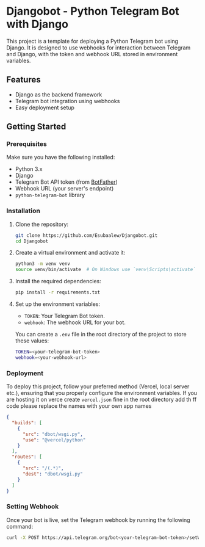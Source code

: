# Djangobot - Python Telegram Bot with Django

This project is a template for deploying a Python Telegram bot using Django. It is designed to use webhooks for interaction between Telegram and Django, with the token and webhook URL stored in environment variables.

## Features
- Django as the backend framework
- Telegram bot integration using webhooks
- Easy deployment setup

## Getting Started

### Prerequisites

Make sure you have the following installed:
- Python 3.x
- Django
- Telegram Bot API token (from [BotFather](https://core.telegram.org/bots#botfather))
- Webhook URL (your server's endpoint)
- `python-telegram-bot` library

### Installation

1. Clone the repository:
    ```bash
    git clone https://github.com/Esubaalew/Djangobot.git
    cd Djangobot
    ```

2. Create a virtual environment and activate it:
    ```bash
    python3 -m venv venv
    source venv/bin/activate  # On Windows use `venv\Scripts\activate`
    ```

3. Install the required dependencies:
    ```bash
    pip install -r requirements.txt
    ```

4. Set up the environment variables:
    - `TOKEN`: Your Telegram Bot token.
    - `webhook`: The webhook URL for your bot.

    You can create a `.env` file in the root directory of the project to store these values:
    ```bash
    TOKEN=<your-telegram-bot-token>
    webhook=<your-webhook-url>
    ```



### Deployment

To deploy this project, follow your preferred method (Vercel, local server etc.), ensuring that you properly configure the environment variables.
If you are hosting it on verce create `vercel.json` fine in the root directory add th ff code please replace the names with your own app names
``` json
{
  "builds": [
    {
      "src": "dbot/wsgi.py",
      "use": "@vercel/python"
    }
  ],
  "routes": [
    {
      "src": "/(.*)",
      "dest": "dbot/wsgi.py"
    }
  ]
}
```

### Setting Webhook

Once your bot is live, set the Telegram webhook by running the following command:

```bash
curl -X POST https://api.telegram.org/bot<your-telegram-bot-token>/setWebhook?url=<your-webhook-url>
